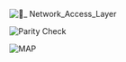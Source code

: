 ![🔗_ Network_Access_Layer](https://github.com/user-attachments/assets/5fadb989-9d0e-41fc-98a0-ab79bca3cb9e)

![Parity Check](https://github.com/user-attachments/assets/68deb7d5-3df8-40a9-b3b3-8483a6508892)

![MAP](https://github.com/user-attachments/assets/6ca05c16-d3a8-4e8a-8d22-7abbc4c5f7b0)


